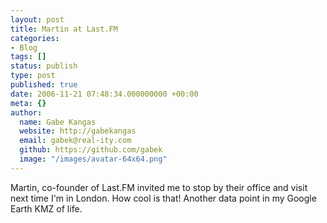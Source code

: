 ```yaml
---
layout: post
title: Martin at Last.FM
categories:
- Blog
tags: []
status: publish
type: post
published: true
date: 2006-11-21 07:48:34.000000000 +00:00
meta: {}
author:
  name: Gabe Kangas
  website: http://gabekangas
  email: gabek@real-ity.com
  github: https://github.com/gabek
  image: "/images/avatar-64x64.png"
---
```

Martin, co-founder of Last.FM invited me to stop by their office and visit next time I\'m in London. How cool is that! Another data point in my Google Earth KMZ of life.
